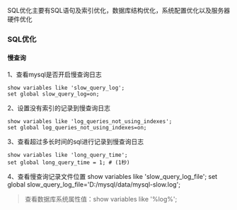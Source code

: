 SQL优化主要有SQL语句及索引优化，数据库结构优化，系统配置优化以及服务器硬件优化

### SQL优化

#### 慢查询
1、查看mysql是否开启慢查询日志
```mysql
show variables like 'slow_query_log';
set global slow_query_log=on;
```

2、设置没有索引的记录到慢查询日志
```mysql
show variables like 'log_queries_not_using_indexes';
set global log_queries_not_using_indexes=on;
```

3、查看超过多长时间的sql进行记录到慢查询日志
```mysql
show variables like 'long_query_time';
set global long_query_time = 1; # (1秒)
```

4、查看慢查询记录文件位置
show variables like 'slow_query_log_file';
set global slow_query_log_file='D:/mysql/data/mysql-slow.log';

>查看数据库系统属性值：show variables like '%log%';

